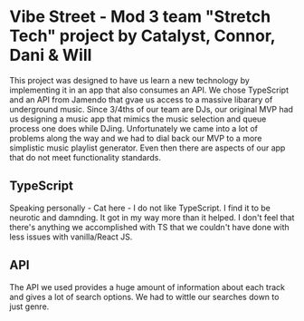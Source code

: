 # Vibe Street - Mod 3 team "Stretch Tech" project by Catalyst, Connor, Dani & Will

This project was designed to have us learn a new technology by implementing it in an app that also consumes an API. We chose TypeScript and an API from Jamendo that gvae us access to a massive libarary of underground music. Since 3/4ths of our team are DJs, our original MVP had us designing a music app that mimics the music selection and queue process one does while DJing. Unfortunately we came into a lot of problems along the way and we had to dial back our MVP to a more simplistic music playlist generator. Even then there are aspects of our app that do not meet functionality standards.

## TypeScript
Speaking personally - Cat here - I do not like TypeScript. I find it to be neurotic and damnding. It got in my way more than it helped. I don't feel that there's anything we accomplished with TS that we couldn't have done with less issues with vanilla/React JS.

## API
The API we used provides a huge amount of information about each track and gives a lot of search options. We had to wittle our searches down to just genre.
